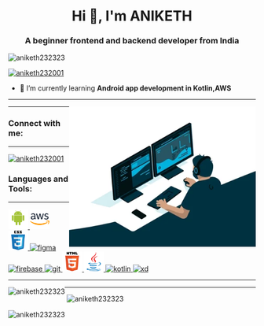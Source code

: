 <h1 align="center">Hi 👋, I'm ANIKETH</h1>
<h3 align="center">A beginner frontend and backend developer from India</h3>
<p align="left"> <img src="https://komarev.com/ghpvc/?username=aniketh232323&label=Profile%20views&color=0e75b6&style=flat" alt="aniketh232323" /> </p>

<p align="left"> <a href="https://twitter.com/aniketh232001" target="blank"><img src="https://img.shields.io/twitter/follow/aniketh232001?logo=twitter&style=for-the-badge" alt="aniketh232001" /></a> </p>

- 🌱 I’m currently learning **Android app development in Kotlin,AWS**
<hr>
<img align="right" alt="Coding" width="380"  src="giphy.webp" >
<hr>
<h3 align="left">Connect with me:</h3>
<hr>



<a href="https://twitter.com/aniketh232001" target="blank"><img align="center" src="https://raw.githubusercontent.com/rahuldkjain/github-profile-readme-generator/master/src/images/icons/Social/twitter.svg" alt="aniketh232001" height="30" width="40" /></a>
</p>

<h3 align="left">Languages and Tools:</h3>
<hr>
<p align="left"> <a href="https://developer.android.com" target="_blank" rel="noreferrer"> <img src="https://raw.githubusercontent.com/devicons/devicon/master/icons/android/android-original-wordmark.svg" alt="android" width="40" height="40"/> </a> <a href="https://aws.amazon.com" target="_blank" rel="noreferrer"> <img src="https://raw.githubusercontent.com/devicons/devicon/master/icons/amazonwebservices/amazonwebservices-original-wordmark.svg" alt="aws" width="40" height="40"/> </a> <a href="https://www.w3schools.com/css/" target="_blank" rel="noreferrer"> <img src="https://raw.githubusercontent.com/devicons/devicon/master/icons/css3/css3-original-wordmark.svg" alt="css3" width="40" height="40"/> </a> <a href="https://www.figma.com/" target="_blank" rel="noreferrer"> <img src="https://www.vectorlogo.zone/logos/figma/figma-icon.svg" alt="figma" width="40" height="40"/> </a> <a href="https://firebase.google.com/" target="_blank" rel="noreferrer"> <img src="https://www.vectorlogo.zone/logos/firebase/firebase-icon.svg" alt="firebase" width="40" height="40"/> </a> <a href="https://git-scm.com/" target="_blank" rel="noreferrer"> <img src="https://www.vectorlogo.zone/logos/git-scm/git-scm-icon.svg" alt="git" width="40" height="40"/> </a> <a href="https://www.w3.org/html/" target="_blank" rel="noreferrer"> <img src="https://raw.githubusercontent.com/devicons/devicon/master/icons/html5/html5-original-wordmark.svg" alt="html5" width="40" height="40"/> </a> <a href="https://www.java.com" target="_blank" rel="noreferrer"> <img src="https://raw.githubusercontent.com/devicons/devicon/master/icons/java/java-original.svg" alt="java" width="40" height="40"/> </a> <a href="https://kotlinlang.org" target="_blank" rel="noreferrer"> <img src="https://www.vectorlogo.zone/logos/kotlinlang/kotlinlang-icon.svg" alt="kotlin" width="40" height="40"/> </a> <a href="https://www.adobe.com/products/xd.html" target="_blank" rel="noreferrer"> <img src="https://cdn.worldvectorlogo.com/logos/adobe-xd.svg" alt="xd" width="40" height="40"/> </a> </p>

<hr>

<p><img align="left" src="https://github-readme-stats.vercel.app/api/top-langs?username=aniketh232323&show_icons=true&locale=en&layout=compact" alt="aniketh232323" /></p>
<hr>
<p>
<p>&nbsp;<img align="bottom" src="https://github-readme-stats.vercel.app/api?username=aniketh232323&show_icons=true&locale=en" alt="aniketh232323" /></p>
</p>
<p><img align="center" src="https://github-readme-streak-stats.herokuapp.com/?user=aniketh232323&" alt="aniketh232323" /></p>
